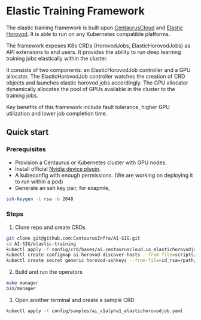 # Elastic Training Framework
The elastic training framework is built upon [CentaurusCloud](https://www.centauruscloud.io/) and 
[Elastic Horovod](https://horovod.readthedocs.io/en/stable/elastic_include.html). 
It is able to run on any Kubernetes compatible platforms. 

The framework exposes K8s CRDs (HorovodJobs, ElasticHorovodJobs) as API extensions to end users. It provides the ability to run
deep learning training jobs elastically within the cluster. 

It consists of two components: an ElasticHorovodJob controller and a GPU allocator. The ElasticHorovodJob controller
watches the creation of CRD objects and launches elastic horovod jobs accordingly. The GPU allocator dynamically allocates
the pool of GPUs available in the cluster to the training jobs. 

Key benefits of this framework include fault tolerance, higher GPU utilization and lower job completion time.

## Quick start 

### Prerequisites
* Provision a Centaurus or Kubernetes cluster with GPU nodes.
* Install official [Nvidia device plugin](https://github.com/NVIDIA/k8s-device-plugin).
* A kubeconfig with enough permissions. (We are working on deploying it to run within a pod) 
* Generate an ssh key pair, for exapmle, 
```bash
ssh-keygen -t rsa -b 2048
``` 

### Steps

1. Clone repo and create CRDs
```bash
git clone git@github.com:CentaurusInfra/AI-SIG.git
cd AI-SIG/elastic-training
kubectl apply -f config/crd/bases/ai.centauruscloud.io_elastichorovodjobs.yaml
kubectl create configmap ai-horovod-discover-hosts --from-file=scripts/discover_hosts.sh
kubectl create secret generic horovod-sshkeys --from-file=id_rsa=/path/to/id_rsa --from-file=authorized_keys=/path/to/id_rsa.pub
```
2. Build and run the operators
```bash
make manager
bin/manager
```
3. Open another terminal and create a sample CRD
```bash
kubectl apply -f config/samples/ai_v1alpha1_elastichorovodjob.yaml
```
